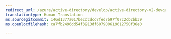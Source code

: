 ```yaml
---
redirect_url: /azure/active-directory/develop/active-directory-v2-devquickstarts-android
translationtype: Human Translation
ms.sourcegitcommit: 146d1377a017becdcdcd7fed7b97f07c2cb2bb39
ms.openlocfilehash: ca7fb2496dd54f3913df607900619612750f36e0

---
```



<!--HONumber=Feb17_HO3-->


